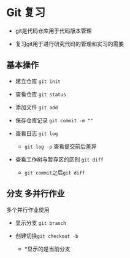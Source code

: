 # Git 复习

- git是代码仓库用于代码版本管理

- 复习git用于进行研究代码的管理和实习的需要

## 基本操作

- 建立仓库 `git init`

- 查看仓库 `git status`

- 添加文件 `git add`

- 保存仓库记录 `git commit -m ""`

- 查看日志 `git log`

  - `git log -p` 查看提交前后差异

- 查看工作树与暂存区的区别 `git diff`

  - `git commit`之后`git diff`

## 分支 多并行作业

多个并行作业使用

- 显示分支 `git branch`

- 创建切换`git checkout -b`

  - *显示的是当前分支
